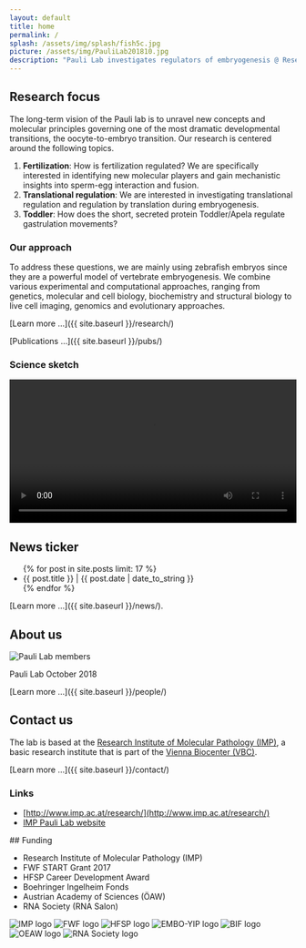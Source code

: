 ```yaml
---
layout: default
title: home
permalink: /
splash: /assets/img/splash/fish5c.jpg
picture: /assets/img/PauliLab201810.jpg
description: "Pauli Lab investigates regulators of embryogenesis @ Research Institute of Molecular Pathology (IMP), Vienna Biocenter."
---
```

<div class="row">
<div class="col-sm-4" markdown="1">

## Research focus

The long-term vision of the Pauli lab is to unravel new concepts and molecular principles governing one of the most dramatic developmental transitions, the oocyte-to-embryo transition. Our research is centered around the following topics.

1. **Fertilization**: How is fertilization regulated? We are specifically interested in identifying new molecular players and gain mechanistic insights into sperm-egg interaction and fusion.
2. **Translational regulation**: We are interested in investigating translational regulation and regulation by translation during embryogenesis.
3. **Toddler**: How does the short, secreted protein Toddler/Apela regulate gastrulation movements?

### Our approach

To address these questions, we are mainly using zebrafish embryos since they are a powerful model of vertebrate embryogenesis. We combine various experimental and computational approaches, ranging from genetics, molecular and cell biology, biochemistry and structural biology to live cell imaging, genomics and evolutionary approaches.

[Learn more &hellip;]({{ site.baseurl }}/research/)

[Publications &hellip;]({{ site.baseurl }}/pubs/)


### Science sketch

<video width="100%" height="auto" controls>
  <source src="/assets/vid/bouncer-sketch.mp4" type="video/mp4">
  Your browser does not support the video tag.
</video>

</div>
<div class="col-sm-4" markdown="1">

## News ticker

<ul>
{% for post in site.posts limit: 17 %}
<li>{{ post.title }} | {{ post.date | date_to_string }}</li>
{% endfor %}
</ul>

[Learn more &hellip;]({{ site.baseurl }}/news/).

</div>
<div class="col-sm-4" markdown="1">

## About us

<img class="img-fluid" alt="Pauli Lab members"
src="{{ site.baseurl }}/assets/img/PauliLab201810.jpg">

Pauli Lab October 2018

[Learn more &hellip;]({{ site.baseurl }}/people/)

## Contact us

The lab is based at the
[Research Institute of Molecular Pathology (IMP)](http://www.imp.ac.at/), a
basic research institute that is part of the
[Vienna Biocenter (VBC)](http://www.viennabiocenter.org).

[Learn more &hellip;]({{ site.baseurl }}/contact/)

### Links

* [http://www.imp.ac.at/research/](http://www.imp.ac.at/research/)
* [IMP Pauli Lab website](https://www.imp.ac.at/research/research-groups/andrea-pauli/research/)

</div>

<div class="col-sm-12" markdown="1">
## Funding

<div class="sr-only">

* Research Institute of Molecular Pathology (IMP)
* FWF START Grant 2017
* HFSP Career Development Award
* Boehringer Ingelheim Fonds
* Austrian Academy of Sciences (ÖAW)
* RNA Society (RNA Salon)

</div>
<div class="funding" aria-hidden="true">

<img id="imp-logo" src="{{ site.baseurl }}/assets/img/logo/imp1-180px.png" alt="IMP logo" title="Research Institute of Molecular Pathology (IMP)">
<img id="fwf-logo" src="{{ site.baseurl }}/assets/img/logo/fwf-200px.png" alt="FWF logo" title="FWF START Grant 2017">
<img id="hfsp-logo" src="{{ site.baseurl }}/assets/img/logo/hfsp-110px.png" alt="HFSP logo" title="HFSP Career Development Award">
<img id="embo-yip" src="{{ site.baseurl }}/assets/img/logo/embo-yip.png" alt="EMBO-YIP logo" title="EMBO YIP">
<img id="bif-logo" src="{{ site.baseurl }}/assets/img/logo/bif-200px.png" alt="BIF logo" title="Boehringer Ingelheim Fonds">
<img id="oeaw-logo" src="{{ site.baseurl }}/assets/img/logo/oeaw-200px.png" alt="OEAW logo" title="Austrian Academy of Sciences (ÖAW)">
<img id="rna-society-logo" src="{{ site.baseurl }}/assets/img/logo/rna-society-125px.png" alt="RNA Society logo" title="RNA Society (RNASalon)">
</div>


</div>
</div>
